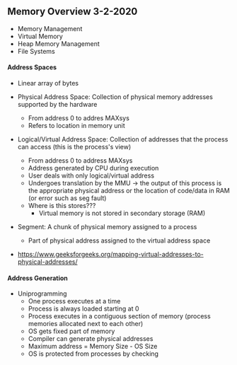 ## Memory Overview 3-2-2020
- Memory Management
- Virtual Memory
- Heap Memory Management
- File Systems

#### Address Spaces
- Linear array of bytes
- Physical Address Space: Collection of physical memory addresses supported by the hardware
    - From address 0 to addres MAXsys
    - Refers to location in memory unit
- Logical/Virtual Address Space: Collection of addresses that the process can access (this is the process's view)
    - From address 0 to address MAXsys
    - Address generated by CPU during execution 
    - User deals with only logical/virtual address
    - Undergoes translation by the MMU -> the output of this process is the appropriate physical address or the location of code/data in RAM (or error such as seg fault)
    - Where is this stores???
        - Virtual memory is not stored in secondary storage (RAM)
- Segment: A chunk of physical memory assigned to a process
    - Part of physical address assigned to the virtual address space

- https://www.geeksforgeeks.org/mapping-virtual-addresses-to-physical-addresses/

#### Address Generation
- Uniprogramming
    - One process executes at a time
    - Process is always loaded starting at 0
    - Process executes in a contiguous section of memory (process memories allocated next to each other)
    - OS gets fixed part of memory
    - Compiler can generate physical addresses
    - Maximum address = Memory Size - OS Size
    - OS is protected from processes by checking

